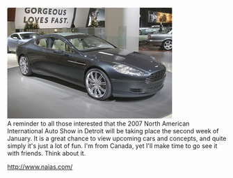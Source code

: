 [![](Image3.jpg)](http://bp0.blogger.com/_kfv2ADnjgQg/RXz3Mr6Qn6I/AAAAAAAAAAg/2hKDunUFTi4/s1600-h/Image3.jpg)  
A reminder to all those interested that the 2007 North American International Auto Show in Detroit will be taking place the second week of January. It is a great chance to view upcoming cars and concepts, and quite simply it's just a lot of fun. I'm from Canada, yet I'll make time to go see it with friends. Think about it.  
  
<http://www.naias.com/>